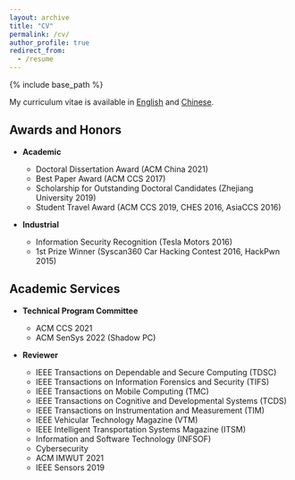 ```yaml
---
layout: archive
title: "CV"
permalink: /cv/
author_profile: true
redirect_from:
  - /resume
---
```


{% include base_path %}

My curriculum vitae is available in [English](/files/cv/CV_ChenYan_2022_en.pdf) and [Chinese](/files/cv/CV_ChenYan_2022_cn.pdf).

## Awards and Honors

- **Academic**
  - Doctoral Dissertation Award (ACM China 2021)
  - Best Paper Award (ACM CCS 2017)
  - Scholarship for Outstanding Doctoral Candidates (Zhejiang University 2019)
  - Student Travel Award (ACM CCS 2019, CHES 2016, AsiaCCS 2016)

- **Industrial**
  - Information Security Recognition (Tesla Motors 2016)
  - 1st Prize Winner (Syscan360 Car Hacking Contest 2016, HackPwn 2015)

## Academic Services

- **Technical Program Committee**
  - ACM CCS 2021
  - ACM SenSys 2022 (Shadow PC)

- **Reviewer**
  - IEEE Transactions on Dependable and Secure Computing (TDSC)
  - IEEE Transactions on Information Forensics and Security (TIFS)
  - IEEE Transactions on Mobile Computing (TMC)
  - IEEE Transactions on Cognitive and Developmental Systems (TCDS)
  - IEEE Transactions on Instrumentation and Measurement (TIM)
  - IEEE Vehicular Technology Magazine (VTM)
  - IEEE Intelligent Transportation Systems Magazine (ITSM)
  - Information and Software Technology (INFSOF)
  - Cybersecurity
  - ACM IMWUT 2021
  - IEEE Sensors 2019


